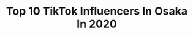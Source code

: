 ---
title: Top 10 TikTok Influencers In Osaka In 2020
description: >-
  Find top TikTok influencers in Osaka in 2020. Most popular hashtags: #osaka #tiktok #twice #japan.
platform: TikTok
profiles:
  - username: "161012692"
    fullname: >-
      maaki
    location: "Japan"
    followers: 5169
    engagement: 104
    commentsToLikes: 0.027476
    id: ck92xoiugzhgv0j78jxd4xxrc
    verified: false
    hashtags: "#timber, #djkoo, #0220, #atsushi"
  - username: "30667497673"
    fullname: >-
      しーた
    location: "Japan"
    followers: 65053
    engagement: 568
    commentsToLikes: 0.013622
    id: ck8kghyy8ikg30j787vnyf2fy
    verified: false
    hashtags: "#ak, #nmg, #06base, #street"
  - username: "bargeera11"
    fullname: >-
      bargeera11
    location: "Japan"
    followers: 13423
    engagement: 316
    commentsToLikes: 0.016595
    id: cka69dapus42v0i78yh9porjh
    verified: false
    hashtags: "#lightningmcqueen, #bar, #streetfighter2, #origami"
  - username: "kaei_japan"
    fullname: >-
      kaei_japan
    location: "Japan"
    followers: 24320
    engagement: 246
    commentsToLikes: 0.009575
    id: cka6bzzuw2b1h0i787cqdoz4w
    verified: false
    hashtags: "#beautifulgirl, #foodlover, #tiktock, #tiktoksea"
  - username: "kaito6123"
    fullname: >-
      Bakaito 
    location: "Japan"
    followers: 174095
    engagement: 582
    commentsToLikes: 0.004487
    id: ck8kghsxiiin90j78nar9lkyk
    verified: false
    hashtags: "#osaka"
  - username: "nursewoman0626"
    fullname: >-
      nori
    location: "Japan"
    followers: 8005
    engagement: 244
    commentsToLikes: 0.060187
    id: ck9jxt8yl26ea0j78ucpi59ja
    verified: false
    hashtags: "#sky, #200, #shinchon, #portrait"
  - username: "buicamtien98"
    fullname: >-
      Cẩm Tiên
    location: "Japan"
    followers: 4787
    engagement: 251
    commentsToLikes: 0.054922
    id: ck8kghsfgiihv0j789qukiecl
    verified: false
    hashtags: "#aodaivietnam, #osaka, #namba, #nhatban"
  - username: "junpox_xpink"
    fullname: >-
      マグ乗りじゅんぽ☻
    location: "Japan"
    followers: 8724
    engagement: 749
    commentsToLikes: 0.024984
    id: cka9kzslu1aku0i78canlu1ah
    verified: false
    hashtags: "#green, #pink, #honda, #ilnk"
  - username: "kingkohichi"
    fullname: >-
      KOHICHI
    location: "Japan"
    followers: 22226
    engagement: 424
    commentsToLikes: 0.012090
    id: ck81sy3adtyul0j78tvj08bs8
    verified: false
    hashtags: "#disnyworld, #losangelles, #oceanviewhotel, #surprised"
  - username: "bleatiktok"
    fullname: >-
      BLEA学園TikTok部
    location: "Japan"
    followers: 48124
    engagement: 444
    commentsToLikes: 0.011201
    id: ck9bxcovbmhma0j7867xfx9jh
    verified: false
    hashtags: "#salonia, #dance, #tiktok, #littlegreemonster"
---
